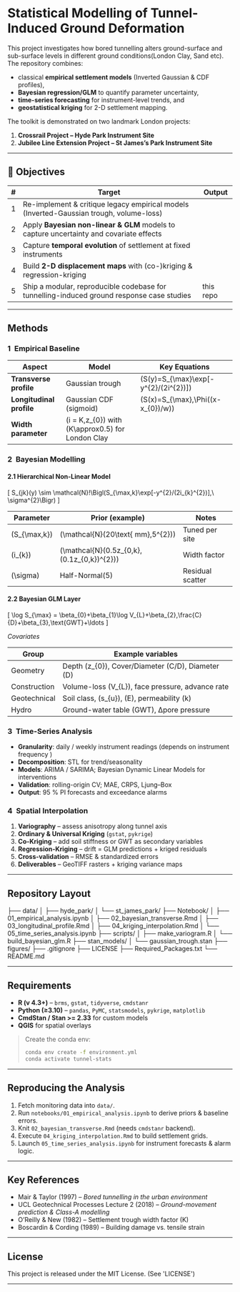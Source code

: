 # 	Statistical Modelling of Tunnel-Induced Ground Deformation
This project investigates how bored tunnelling alters ground-surface and sub-surface levels in different ground conditions(London Clay, Sand etc). The repository combines:

* classical **empirical settlement models** (Inverted Gaussian & CDF profiles),
* **Bayesian regression/GLM** to quantify parameter uncertainty,
* **time-series forecasting** for instrument-level trends, and
* **geostatistical kriging** for 2-D settlement mapping.
  
The toolkit is demonstrated on two landmark London projects:

1. **Crossrail Project – Hyde Park Instrument Site**  
2. **Jubilee Line Extension Project – St James’s Park Instrument Site**


---

## 📌 Objectives

| # | Target | Output |
|---|--------|--------|
| 1 | Re-implement & critique legacy empirical models (Inverted-Gaussian trough, volume-loss) |
| 2 | Apply **Bayesian non-linear & GLM** models to capture uncertainty and covariate effects |
| 3 | Capture **temporal evolution** of settlement at fixed instruments |
| 4 | Build **2-D displacement maps** with (co-)kriging & regression-kriging |
| 5 | Ship a modular, reproducible codebase for tunnelling-induced ground response case studies | this repo |

---

## Methods

### 1 Empirical Baseline

| Aspect | Model | Key Equations |
|--------|-------|---------------|
| **Transverse profile** | Gaussian trough | \(S(y)=S_{\max}\exp[-y^{2}/(2i^{2})]\) |
| **Longitudinal profile** | Gaussian CDF (sigmoid) | \(S(x)=S_{\max}\,\Phi((x-x_{0})/w)\) |
| **Width parameter** | \(i = K\,z_{0}\) with \(K\approx0.5\) for London Clay  | |


### 2 Bayesian Modelling

#### 2.1 Hierarchical Non-Linear Model  

\[
S_{jk}(y) \sim \mathcal{N}\!\Bigl(S_{\max,k}\exp[-y^{2}/(2i_{k}^{2})],\ \sigma^{2}\Bigr)
\]

| Parameter | Prior (example) | Notes |
|-----------|-----------------|-------|
| \(S_{\max,k}\) | \(\mathcal{N}(20\text{ mm},5^{2})\) | Tuned per site |
| \(i_{k}\)      | \(\mathcal{N}(0.5z_{0,k},(0.1z_{0,k})^{2})\) | Width factor |
| \(\sigma\)     | Half-Normal(5) | Residual scatter |

#### 2.2 Bayesian GLM Layer

\[
\log S_{\max} = \beta_{0}+\beta_{1}\log V_{L}+\beta_{2}\,\frac{C}{D}+\beta_{3}\,\text{GWT}+\ldots
\]

*Covariates*  

| Group | Example variables |
|-------|-------------------|
| Geometry | Depth \(z_{0}\), Cover/Diameter \(C/D\), Diameter \(D\) |
| Construction | Volume-loss \(V_{L}\), face pressure, advance rate |
| Geotechnical | Soil class, \(s_{u}\), \(E\), permeability \(k\) |
| Hydro | Ground-water table (GWT), Δpore pressure |


### 3 Time-Series Analysis

* **Granularity**: daily / weekly instrument readings (depends on instrument frequency  )  
* **Decomposition**: STL for trend/seasonality  
* **Models**: ARIMA / SARIMA; Bayesian Dynamic Linear Models for interventions  
* **Validation**: rolling-origin CV; MAE, CRPS, Ljung–Box  
* **Output**: 95 % PI forecasts and exceedance alarms

### 4 Spatial Interpolation

1. **Variography** – assess anisotropy along tunnel axis  
2. **Ordinary & Universal Kriging** (`gstat`, `pykrige`)  
3. **Co-Kriging** – add soil stiffness or GWT as secondary variables  
4. **Regression-Kriging** – drift = GLM predictions + kriged residuals  
5. **Cross-validation** – RMSE & standardized errors  
6. **Deliverables** – GeoTIFF rasters + kriging variance maps

---

##  Repository Layout

├── data/
│ ├── hyde_park/
│ └── st_james_park/
├── Notebook/
│ ├── 01_empirical_analysis.ipynb
│ ├── 02_bayesian_transverse.Rmd
│ ├── 03_longitudinal_profile.Rmd
│ ├── 04_kriging_interpolation.Rmd
│ └── 05_time_series_analysis.ipynb
├── scripts/
│ ├── make_variogram.R
│ └── build_bayesian_glm.R
├── stan_models/
│ └── gaussian_trough.stan
├── figures/
├── .gitignore
├── LICENSE
├── Required_Packages.txt
└── README.md



---

## Requirements

* **R (v 4.3+)** – `brms`, `gstat`, `tidyverse`, `cmdstanr`  
* **Python (≥3.10)** – `pandas`, `PyMC`, `statsmodels`, `pykrige`, `matplotlib`  
* **CmdStan / Stan >= 2.33** for custom models  
* **QGIS** for spatial overlays

> Create the conda env:
> ```bash
> conda env create -f environment.yml 
> conda activate tunnel-stats
> ```

---

## Reproducing the Analysis

1. Fetch monitoring data into `data/`.  
2. Run `notebooks/01_empirical_analysis.ipynb` to derive priors & baseline errors.  
3. Knit `02_bayesian_transverse.Rmd` (needs `cmdstanr` backend).  
4. Execute `04_kriging_interpolation.Rmd` to build settlement grids.  
5. Launch `05_time_series_analysis.ipynb` for instrument forecasts & alarm logic.

---

## Key References

* Mair & Taylor (1997) – *Bored tunnelling in the urban environment*   
* UCL Geotechnical Processes Lecture 2 (2018) – *Ground-movement prediction & Class-A modelling*   
* O’Reilly & New (1982) – Settlement trough width factor \(K\)  
* Boscardin & Cording (1989) – Building damage vs. tensile strain  

---

## License

This project is released under the MIT License. (See 'LICENSE')


---

